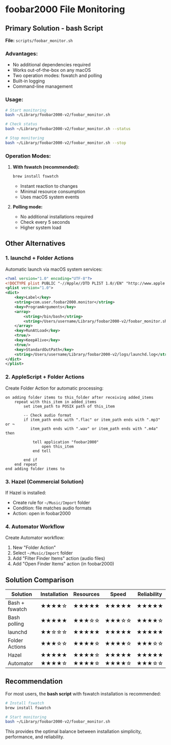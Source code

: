 # foobar2000 File Monitoring

## Primary Solution - bash Script

**File:** `scripts/foobar_monitor.sh`

### Advantages:
- No additional dependencies required
- Works out-of-the-box on any macOS
- Two operation modes: fswatch and polling
- Built-in logging
- Command-line management

### Usage:
```bash
# Start monitoring
bash ~/Library/foobar2000-v2/foobar_monitor.sh

# Check status
bash ~/Library/foobar2000-v2/foobar_monitor.sh --status

# Stop monitoring
bash ~/Library/foobar2000-v2/foobar_monitor.sh --stop
```

### Operation Modes:

1. **With fswatch (recommended):**
   ```bash
   brew install fswatch
   ```
   - Instant reaction to changes
   - Minimal resource consumption
   - Uses macOS system events

2. **Polling mode:**
   - No additional installations required
   - Check every 5 seconds
   - Higher system load

## Other Alternatives

### 1. launchd + Folder Actions

Automatic launch via macOS system services:

```xml
<?xml version="1.0" encoding="UTF-8"?>
<!DOCTYPE plist PUBLIC "-//Apple//DTD PLIST 1.0//EN" "http://www.apple.com/DTDs/PropertyList-1.0.dtd">
<plist version="1.0">
<dict>
    <key>Label</key>
    <string>com.user.foobar2000.monitor</string>
    <key>ProgramArguments</key>
    <array>
        <string>/bin/bash</string>
        <string>/Users/username/Library/foobar2000-v2/foobar_monitor.sh</string>
    </array>
    <key>RunAtLoad</key>
    <true/>
    <key>KeepAlive</key>
    <true/>
    <key>StandardOutPath</key>
    <string>/Users/username/Library/foobar2000-v2/logs/launchd.log</string>
</dict>
</plist>
```

### 2. AppleScript + Folder Actions

Create Folder Action for automatic processing:

```applescript
on adding folder items to this_folder after receiving added_items
    repeat with this_item in added_items
        set item_path to POSIX path of this_item
        
        -- Check audio format
        if item_path ends with ".flac" or item_path ends with ".mp3" or ¬
           item_path ends with ".wav" or item_path ends with ".m4a" then
            
            tell application "foobar2000"
                open this_item
            end tell
            
        end if
    end repeat
end adding folder items to
```

### 3. Hazel (Commercial Solution)

If Hazel is installed:
- Create rule for `~/Music/Import` folder
- Condition: file matches audio formats
- Action: open in foobar2000

### 4. Automator Workflow

Create Automator workflow:
1. New "Folder Action"
2. Select `~/Music/Import` folder
3. Add "Filter Finder Items" action (audio files)
4. Add "Open Finder Items" action (in foobar2000)

## Solution Comparison

| Solution | Installation | Resources | Speed | Reliability |
|----------|-------------|-----------|-------|-------------|
| Bash + fswatch | ★★★★☆ | ★★★★★ | ★★★★★ | ★★★★★ |
| Bash polling | ★★★★★ | ★★★☆☆ | ★★★☆☆ | ★★★★☆ |
| launchd | ★★☆☆☆ | ★★★★★ | ★★★★★ | ★★★★★ |
| Folder Actions | ★★★☆☆ | ★★★★☆ | ★★★★☆ | ★★★☆☆ |
| Hazel | ★★★★★ | ★★★★☆ | ★★★★★ | ★★★★★ |
| Automator | ★★★★☆ | ★★★★☆ | ★★★★☆ | ★★★☆☆ |

## Recommendation

For most users, the **bash script** with fswatch installation is recommended:

```bash
# Install fswatch
brew install fswatch

# Start monitoring
bash ~/Library/foobar2000-v2/foobar_monitor.sh
```

This provides the optimal balance between installation simplicity, performance, and reliability.